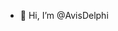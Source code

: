 - 👋 Hi, I’m @AvisDelphi

<!---
AvisDelphi/AvisDelphi is a ✨ special ✨ repository because its `README.md` (this file) appears on your GitHub profile.
You can click the Preview link to take a look at your changes.
--->
